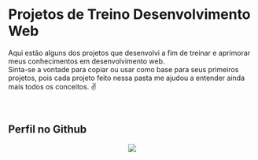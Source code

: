 # Projetos de Treino Desenvolvimento Web
Aqui estão alguns dos projetos que desenvolvi a fim de treinar e aprimorar meus conhecimentos em desenvolvimento web.\
Sinta-se a vontade para copiar ou usar como base para seus primeiros projetos, pois cada projeto feito nessa pasta me ajudou a entender ainda mais todos os conceitos. :v:

&nbsp;&nbsp;&nbsp;&nbsp;&nbsp;&nbsp;&nbsp;&nbsp;&nbsp;&nbsp;&nbsp;&nbsp;&nbsp;&nbsp;&nbsp;&nbsp;&nbsp;&nbsp;&nbsp;&nbsp;

## Perfil no Github

<p align="center">
    <a href="https://github.com/CMLeonardo">
        <img  src="https://img.shields.io/badge/GitHub-100000?style=for-the-badge&logo=github&logoColor=white&link=https://https://github.com/CMLeonardo">
    </a>
</p>